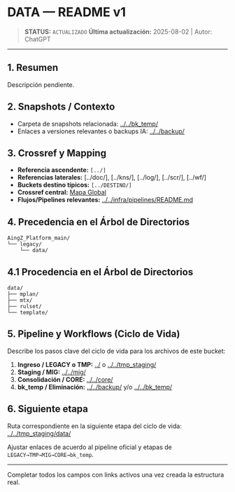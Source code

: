 # DATA — README v1

> **STATUS:** `ACTUALIZADO`
> **Última actualización:** 2025-08-02 | Autor: ChatGPT

---

## 1. Resumen
Descripción pendiente.

## 2. Snapshots / Contexto
- Carpeta de snapshots relacionada: [../../bk_temp/](../../bk_temp/)
- Enlaces a versiones relevantes o backups IA: [../../backup/](../../backup/)

## 3. Crossref y Mapping
- **Referencia ascendente:** `[../]`
- **Referencias laterales:** [../doc/], [../kns/], [../log/], [../scr/], [../wf/]
- **Buckets destino típicos:** `[../DESTINO/]`
- **Crossref central:** [Mapa Global](../../core/data/crossref_mapping_buckets_aingz_platform_v_1_20250731.md)
- **Flujos/Pipelines relevantes:** [../../infra/pipelines/README.md](../../infra/pipelines/README.md)

## 4. Precedencia en el Árbol de Directorios
```text
AingZ_Platform_main/
└── legacy/
    └── data/
```

## 4.1 Procedencia en el Árbol de Directorios
```text
data/
├── mplan/
├── mtx/
├── rulset/
└── template/
```

## 5. Pipeline y Workflows (Ciclo de Vida)
Describe los pasos clave del ciclo de vida para los archivos de este bucket:
1. **Ingreso / LEGACY o TMP:** [../](../) o [../../tmp_staging/](../../tmp_staging/)
2. **Staging / MIG:** [../../mig/](../../mig/)
3. **Consolidación / CORE:** [../../core/](../../core/)
4. **bk_temp / Eliminación:** [../../backup/](../../backup/) y/o [../../bk_temp/](../../bk_temp/)

## 6. Siguiente etapa
Ruta correspondiente en la siguiente etapa del ciclo de vida: [../../tmp_staging/data/](../../tmp_staging/data/)

Ajustar enlaces de acuerdo al pipeline oficial y etapas de `LEGACY→TMP→MIG→CORE→bk_temp`.

---

Completar todos los campos con links activos una vez creada la estructura real.

